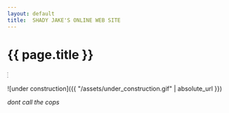 ```yaml
---
layout: default
title:  SHADY JAKE'S ONLINE WEB SITE
---
```


# {{ page.title }}

<MARQUEE direction="right">GUARANTEED<SUP>*</SUP> VIRUS FREE</MARQUEE>

![under construction]({{ "/assets/under_construction.gif" | absolute_url }})

<blink><i>dont call the cops</i></blink>
